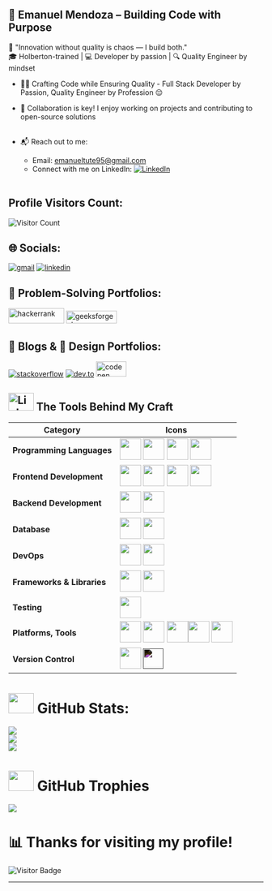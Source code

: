 

## 🙌 Emanuel Mendoza – Building Code with Purpose

🧠 "Innovation without quality is chaos — I build both."  
🎓 Holberton-trained | 💻 Developer by passion | 🔍 Quality Engineer by mindset

- 💪🏻 Crafting Code while Ensuring Quality - Full Stack Developer by Passion, Quality Engineer by Profession 😌 <br>
- 🤝 Collaboration is key! I enjoy working on projects and contributing to open-source solutions<br><br>

- 📬 Reach out to me:<br>
  - Email: emanueltute95@gmail.com<br>
  - Connect with me on LinkedIn: [![LinkedIn](https://img.shields.io/badge/LinkedIn-%230077B5.svg?logo=linkedin&logoColor=white)](https://www.linkedin.com/feed/)<br><br>

## Profile Visitors Count: 
![Visitor Count](https://profile-counter.glitch.me/Emanuell95/count.svg)


## 🌐 Socials:
<a href="emanueltute95@gmail.com" target="_blank" style="display: inline-block;"><img src="https://img.shields.io/badge/Gmail-logo?style=for-the-badge&logo=gmail&logoColor=white&color=%23D14836" alt="gmail" /></a>
<a target="_blank" href="https://www.linkedin.com/feed/" style="display: inline-block;"><img src="https://img.shields.io/badge/linkedin-logo?style=for-the-badge&logo=linkedin&logoColor=white&color=%230a77b6" alt="linkedin" /></a>


## 🧠 Problem-Solving Portfolios:
<a target="_blank" href="https://www.hackerrank.com/profile/emanueltute95" style="display: inline-block;"><img src="https://user-images.githubusercontent.com/1194257/65596422-1cef2080-df97-11e9-9abb-a225204d1805.png" alt="hackerrank" width="110" height="30" /></a>
<a target="_blank" href="https://www.geeksforgeeks.org/user/emanuelga3y/" style="display: inline-block;"><img src="https://upload.wikimedia.org/wikipedia/commons/4/43/GeeksforGeeks.svg" alt="geeksforgeeks" width="100" height="25" /></a>


## 📝 Blogs & 🎨 Design Portfolios:
<a target="_blank" href="https://stackoverflow.com/users/" style="display: inline-block;"><img src="https://img.shields.io/badge/stackoverflow-logo?style=for-the-badge&logo=stackoverflow&logoColor=white&color=%23cc0000" alt="stackoverflow" /></a>
<a target="_blank" href="https://dev.to/" style="display: inline-block;"><img src="https://img.shields.io/badge/dev-to?style=for-the-badge&logo=dev-to&logoColor=white&color=black" alt="dev.to" /></a>
<a target="_blank" href="https://www.codepen.io/" style="display: inline-block;"><img src="https://assets.codepen.io/t-1/codepen-logo.svg" alt="codepen" width="60" height="30" /></a>

## <img src="https://media.tenor.com/KdkhCJ65m0sAAAAj/peach-goma-peach-and-goma.gif" width="50" height="35px" alt="Link Laptop Computer"> The Tools Behind My Craft

| **Category**               | **Icons**                                                                                             |
|----------------------------|------------------------------------------------------------------------------------------------------|
| **Programming Languages**   | <img src="https://skillicons.dev/icons?i=py" width="42" height="42"/> <img src="https://skillicons.dev/icons?i=c" width="42" height="42"/> <img src="https://skillicons.dev/icons?i=js" width="42" height="42"/> <img src="https://skillicons.dev/icons?i=ts" width="42" height="42"/>|
| **Frontend Development**    | <img src="https://skillicons.dev/icons?i=html" width="42" height="42"/> <img src="https://skillicons.dev/icons?i=css" width="42" height="42"/> <img src="https://skillicons.dev/icons?i=bootstrap" width="42" height="42"/>  <img src="https://skillicons.dev/icons?i=react" width="42" height="42"/>|
| **Backend Development**     | <img src="https://skillicons.dev/icons?i=nodejs" width="42" height="42"/> <img src="https://skillicons.dev/icons?i=expressjs" width="42" height="42"/> |
| **Database**                | <img src="https://skillicons.dev/icons?i=mongodb" width="42" height="42"/> <img src="https://skillicons.dev/icons?i=mysql" width="42" height="42"/> |
| **DevOps**                  | <img src="https://skillicons.dev/icons?i=googlecloud" width="42" height="42"/> <img src="https://skillicons.dev/icons?i=kubernetes" width="42" height="42"/> |
| **Frameworks & Libraries**  | <img src="https://skillicons.dev/icons?i=flask" width="42" height="42"/> <img src="https://upload.wikimedia.org/wikipedia/commons/9/96/Socket-io.svg" width="42" height="42"/> |
| **Testing**                 | <img src="https://upload.wikimedia.org/wikipedia/commons/b/ba/Pytest_logo.svg" width="42" height="42"/> |
| **Platforms, Tools**        |  <img src="https://skillicons.dev/icons?i=postman" width="42" height="42"/> <img src="https://skillicons.dev/icons?i=pycharm" width="42" height="42"/> <img src="https://skillicons.dev/icons?i=vscode" width="42" height="42"/><img src="https://skillicons.dev/icons?i=windows" width="42" height="42"/> <img src="https://skillicons.dev/icons?i=apple" width="42" height="42"/> |
| **Version Control**         | <img src="https://www.vectorlogo.zone/logos/git-scm/git-scm-icon.svg" width="42" height="42"/> <img src="https://cdn.jsdelivr.net/gh/devicons/devicon/icons/github/github-original.svg" width="40" style="filter: invert(1);" /> |


# <img src='https://media1.giphy.com/media/ww9Z3l8wl4szKyRIro/giphy.gif?cid=6c09b9520fbeh3st3881aensbfaaw9cvqfnfblovomtx4q8g&ep=v1_gifs_search&rid=giphy.gif&ct=g' width="50" height="40px"> GitHub Stats:
![](https://github-readme-stats.vercel.app/api?username=Emanuell95&theme=radical&hide_border=false&include_all_commits=true&count_private=true)<br/>
![](https://github-readme-streak-stats.herokuapp.com/?user=Emanuell95&theme=radical&hide_border=false)<br/>
![](https://github-readme-stats.vercel.app/api/top-langs/?username=Emanuell95&theme=radical&hide_border=false&include_all_commits=true&count_private=true&layout=compact)

# <img src='https://i.gifer.com/6x6G.gif' width="50" height="40px"> GitHub Trophies  
![](https://github-profile-trophy.vercel.app/?username=Emanuell95&theme=radical&no-frame=false&no-bg=false&margin-w=4)





# 📊 Thanks for visiting my profile!  
![Visitor Badge](https://komarev.com/ghpvc/?username=Emanuell95&style=flat-square&color=brightgreen)


------

<br>
